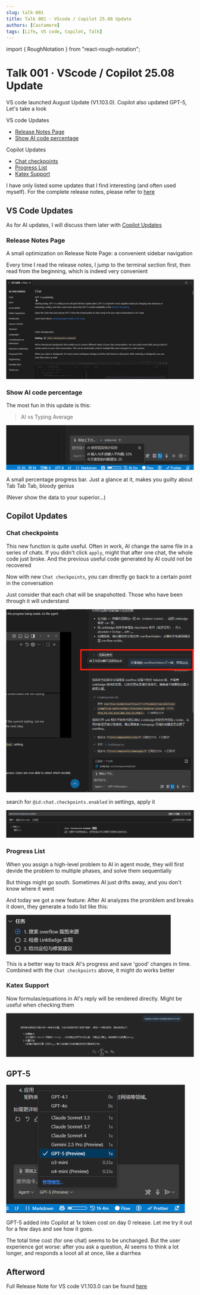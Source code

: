 ```yaml
---
slug: talk-001
title: Talk 001 · VScode / Copilot 25.08 Update
authors: [Castamere]
tags: [Life, VS code, Copilot, Talk]
---
```


import { RoughNotation } from "react-rough-notation";

# Talk 001 · VScode / Copilot 25.08 Update

VS code launched August Update (V1.103.0). Copilot also updated GPT-5, Let's take a look

VS code Updates

- [Release Notes Page](/blog/talk-001#release-notes-page)
- [Show AI code percentage](/blog/talk-001#show-ai-code-percentage)

Copilot Updates

- [Chat checkpoints](/blog/talk-001#chat-checkpoints)
- [Progress List](/blog/talk-001#progress-list)
- [Katex Support](/blog/talk-001#katex-support)

I have only listed some updates that I find interesting (and often used myself). For the complete release notes, please refer to [here](https://code.visualstudio.com/updates/v1_103)

<!-- truncate -->

## VS Code Updates

As for AI updates, I will discuss them later with [Copilot Updates](/blog/talk-001#copilot-updates)

### Release Notes Page

A small optimization on Release Note Page: a convenient sidebar navigation

Every time I read the release notes, I jump to the terminal section first, then read from the beginning, which is indeed very convenient

![v1.103.0](../../../../../../blog/2025/08/08-talk-001/image/Tab.gif)

### Show AI code percentage

The most fun in this update is this:

> AI vs Typing Average

![AI percentage](../../../../../../blog/2025/08/08-talk-001/image/AI.png)

A small percentage progress bar. Just a glance at it, makes you guilty about Tab Tab Tab, bloody genius

(Never show the data to your superior...)

## Copilot Updates

### Chat checkpoints

This new function is quite useful. Often in work, AI change the same file in a series of chats. If you didn't click `apply`, might that after one chat, the whole code just broke. And the previous useful code generated by AI could not be recovered

Now with new `Chat checkpoints`, you can directly go back to a certain point in the conversation

Just consider that each chat will be snapshotted. Those who have been through it will understand

![checkpoint](../../../../../../blog/2025/08/08-talk-001/image/checkpoint.png)

search for  `@id:chat.checkpoints.enabled` in settings, apply it

![checkpoints](../../../../../../blog/2025/08/08-talk-001/image/checkpoints.png)

### Progress List

When you assign a high-level problem to AI in agent mode, they will first devide the problem to multiple phases, and solve them sequentially

But things might go south. Sometimes AI just drifts away, and you don't know where it went

And today we got a new feature: After AI analyzes the promblem and breaks it down, they generate a todo list like this:

![progress](../../../../../../blog/2025/08/08-talk-001/image/progress.png)

This is a better way to track AI's progress and save 'good' changes in time. Combined with the `Chat checkpoints` above, it might do works better

### Katex Support

Now formulas/equations in AI's reply will be rendered directly. Might be useful when checking them

![Katex](../../../../../../blog/2025/08/08-talk-001/image/Katex.png)

## GPT-5

![GPT-5](../../../../../../blog/2025/08/08-talk-001/image/gpt5.png)

GPT-5 added into Copilot at 1x token cost on day 0 release. Let me try it out for a few days and see how it goes.

The total time cost (for one chat) seems to be unchanged. But the user experience got worse: after you ask a question, AI seems to think a lot longer, and responds a looot all at once, <RoughNotation type="strike-through" show={true} color="rgba(255, 0, 0, 0.7)" strokeWidth={4} iterations={1} multiline={true} >like a diarrhea</RoughNotation>

## Afterword

Full Release Note for VS code V1.103.0 can be found [here](https://code.visualstudio.com/updates/v1_103)